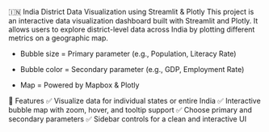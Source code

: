 🇮🇳 India District Data Visualization using Streamlit & Plotly
This project is an interactive data visualization dashboard built with Streamlit and Plotly. It allows users to explore district-level data across India by plotting different metrics on a geographic map.

* Bubble size = Primary parameter (e.g., Population, Literacy Rate)

* Bubble color = Secondary parameter (e.g., GDP, Employment Rate)

* Map = Powered by Mapbox & Plotly

🚀 Features
✅ Visualize data for individual states or entire India
✅ Interactive bubble map with zoom, hover, and tooltip support
✅ Choose primary and secondary parameters
✅ Sidebar controls for a clean and interactive UI

